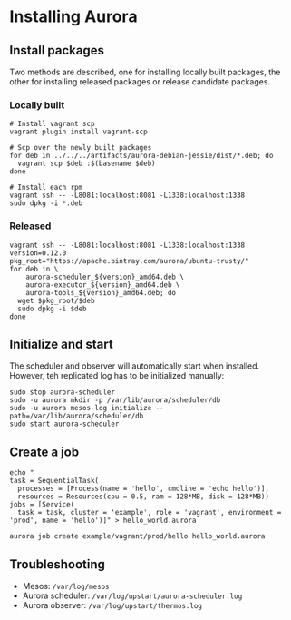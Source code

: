 # Installing Aurora

## Install packages

Two methods are described, one for installing locally built packages, the other
for installing released packages or release candidate packages.

### Locally built

    # Install vagrant scp
    vagrant plugin install vagrant-scp

    # Scp over the newly built packages
    for deb in ../../../artifacts/aurora-debian-jessie/dist/*.deb; do
      vagrant scp $deb :$(basename $deb)
    done

    # Install each rpm
    vagrant ssh -- -L8081:localhost:8081 -L1338:localhost:1338
    sudo dpkg -i *.deb

### Released

    vagrant ssh -- -L8081:localhost:8081 -L1338:localhost:1338
    version=0.12.0
    pkg_root="https://apache.bintray.com/aurora/ubuntu-trusty/"
    for deb in \
        aurora-scheduler_${version}_amd64.deb \
        aurora-executor_${version}_amd64.deb \
        aurora-tools_${version}_amd64.deb; do
      wget $pkg_root/$deb
      sudo dpkg -i $deb
    done

## Initialize and start

The scheduler and observer will automatically start when installed. However, teh replicated log
has to be initialized manually:

    sudo stop aurora-scheduler
    sudo -u aurora mkdir -p /var/lib/aurora/scheduler/db
    sudo -u aurora mesos-log initialize --path=/var/lib/aurora/scheduler/db
    sudo start aurora-scheduler

## Create a job

```
echo "
task = SequentialTask(
  processes = [Process(name = 'hello', cmdline = 'echo hello')],
  resources = Resources(cpu = 0.5, ram = 128*MB, disk = 128*MB))
jobs = [Service(
  task = task, cluster = 'example', role = 'vagrant', environment = 'prod', name = 'hello')]" > hello_world.aurora

aurora job create example/vagrant/prod/hello hello_world.aurora
```
## Troubleshooting

* Mesos: `/var/log/mesos`
* Aurora scheduler: `/var/log/upstart/aurora-scheduler.log`
* Aurora observer: `/var/log/upstart/thermos.log`
